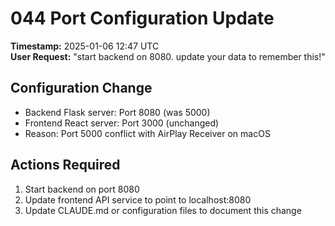 # 044 Port Configuration Update

**Timestamp:** 2025-01-06 12:47 UTC  
**User Request:** "start backend on 8080. update your data to remember this!"

## Configuration Change
- Backend Flask server: Port 8080 (was 5000)
- Frontend React server: Port 3000 (unchanged)
- Reason: Port 5000 conflict with AirPlay Receiver on macOS

## Actions Required
1. Start backend on port 8080
2. Update frontend API service to point to localhost:8080
3. Update CLAUDE.md or configuration files to document this change